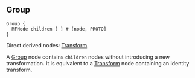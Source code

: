 ## Group

```
Group {
  MFNode children [ ] # [node, PROTO]
}
```

Direct derived nodes: [Transform](transform.md).

A [Group](#group) node contains `children` nodes without introducing a new transformation.
It is equivalent to a [Transform](transform.md) node containing an identity transform.
